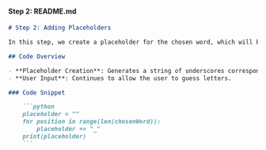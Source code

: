 
#### Step 2: README.md

```markdown
# Step 2: Adding Placeholders

In this step, we create a placeholder for the chosen word, which will be displayed as underscores for each letter in the word.

## Code Overview

- **Placeholder Creation**: Generates a string of underscores corresponding to the length of the chosen word.
- **User Input**: Continues to allow the user to guess letters.

### Code Snippet

    ```python
    placeholder = ""
    for position in range(len(chosenWord)):
        placeholder += "_"
    print(placeholder)
    ```
```
